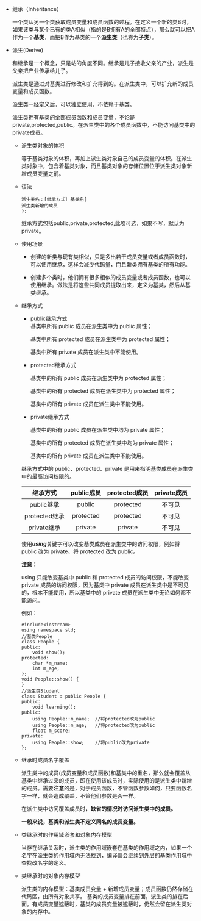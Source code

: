 * 继承（Inheritance）

    一个类从另一个类获取成员变量和成员函数的过程。在定义一个新的类B时，如果该类与某个已有的类A相似（指的是B拥有A的全部特点），那么就可以把A作为一个**基类**，而把B作为基类的一个**派生类**（也称为**子类**）。

* 派生(Derive)

    和继承是一个概念，只是站的角度不同。继承是儿子接收父亲的产业，派生是父亲把产业传承给儿子。

    派生类是通过对基类进行修改和扩充得到的。在派生类中，可以扩充新的成员变量和成员函数。

    派生类一经定义后，可以独立使用，不依赖于基类。 

    派生类拥有基类的全部成员函数和成员变量，不论是private,protected,public。在派生类中的各个成员函数中，不能访问基类中的private成员。 

    * 派生类对象的体积

        等于基类对象的体积，再加上派生类对象自己的成员变量的体积。在派生类对象中，包含着基类对象，而且基类对象的存储位置位于派生类对象新增成员变量之前。 

    * 语法

        ```
        派生类名：[继承方式] 基类名{
        派生类新增的成员
        };     
        ```

        继承方式包括public,private,protected,此项可选，如果不写，默认为private。

    * 使用场景

        * 创建的新类与现有类相似，只是多出若干成员变量或者成员函数时，可以使用继承，这样会减少代码量，而且新类拥有基类的所有功能。

        * 创建多个类时，他们拥有很多相似的成员变量或者成员函数，也可以使用继承。做法是将这些共同成员提取出来，定义为基类，然后从基类继承。

    * 继承方式

        * public继承方式     
            基类中所有 public 成员在派生类中为 public 属性；

            基类中所有 protected 成员在派生类中为 protected 属性；

            基类中所有 private 成员在派生类中不能使用。

        * protected继承方式

            基类中的所有 public 成员在派生类中为 protected 属性；

            基类中的所有 protected 成员在派生类中为 protected 属性；

            基类中的所有 private 成员在派生类中不能使用。

        * private继承方式

            基类中的所有 public 成员在派生类中均为 private 属性；

            基类中的所有 protected 成员在派生类中均为 private 属性；

            基类中的所有 private 成员在派生类中不能使用。
        
        继承方式中的 public、protected、private 是用来指明基类成员在派生类中的最高访问权限的。
        
        |   继承方式    | public成员 | protected成员 | private成员 |
        | :-----------: | :--------: | :-----------: | :---------: |
        |  public继承   |   public   |   protected   |   不可见    |
        | protected继承 | protected  |   protected   |   不可见    |
        |  private继承  |  private   |    private    |   不可见    |
        
        使用***using***关键字可以改变基类成员在派生类中的访问权限，例如将 public 改为 private、将 protected 改为 public。
        
        **注意：**
        
        using 只能改变基类中 public 和 protected 成员的访问权限，不能改变 private 成员的访问权限，因为基类中 private 成员在派生类中是不可见的，根本不能使用，所以基类中的 private 成员在派生类中无论如何都不能访问。
        
        例如：
        
        ```
        #include<iostream>
        using namespace std;
        //基类People
        class People {
        public:
        	void show();
        protected:
        	char *m_name;
        	int m_age;
        };
        void People::show() {
        }
        //派生类Student
        class Student : public People {
        public:
        	void learning();
        public:
        	using People::m_name;  //将protected改为public
        	using People::m_age;   //将protected改为public
        	float m_score;
        private:
        	using People::show;    //将public改为private
        };
        ```
    
    * 继承时成员名字覆盖
    
        派生类中的成员(成员变量和成员函数)和基类中的重名，那么就会覆盖从基类中继承过来的成员，即在使用该成员时，实际使用的是派生类中新增的成员。需要**注意**的是，对于成员函数，不管函数参数如何，只要函数名字一样，就会造成覆盖，不管他们参数是否一样。
    
        在派生类中访问覆盖成员时，**缺省的情况时访问派生类中的成员。**
    
        **一般来说，基类和派生类不定义同名的成员变量。** 
    
    * 类继承时的作用域嵌套和对象内存模型
    
        当存在继承关系时，派生类的作用域嵌套在基类的作用域之内，如果一个名字在派生类的作用域内无法找到，编译器会继续到外层的基类作用域中查找改名字的定义。
    
    * 类继承时的对象内存模型
    
        派生类的内存模型：基类成员变量 + 新增成员变量；成员函数仍然存储在代码区，由所有对象共享。
        基类的成员变量排在前面，派生类的排在后面。有成员变量遮蔽时，基类的成员变量被遮蔽时，仍然会留在派生类对象的内存中。
